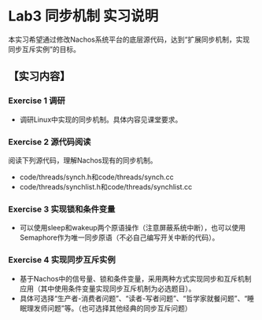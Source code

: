 # Lab3 同步机制 实习说明

本实习希望通过修改Nachos系统平台的底层源代码，达到“扩展同步机制，实现同步互斥实例”的目标。

## 【实习内容】
### Exercise 1  调研
- 调研Linux中实现的同步机制。具体内容见课堂要求。

### Exercise 2  源代码阅读
阅读下列源代码，理解Nachos现有的同步机制。
- code/threads/synch.h和code/threads/synch.cc
- code/threads/synchlist.h和code/threads/synchlist.cc

### Exercise 3  实现锁和条件变量
- 可以使用sleep和wakeup两个原语操作（注意屏蔽系统中断），也可以使用Semaphore作为唯一同步原语（不必自己编写开关中断的代码）。

### Exercise 4  实现同步互斥实例
- 基于Nachos中的信号量、锁和条件变量，采用两种方式实现同步和互斥机制应用（其中使用条件变量实现同步互斥机制为必选题目）。
- 具体可选择“生产者-消费者问题”、“读者-写者问题”、“哲学家就餐问题”、“睡眠理发师问题”等。（也可选择其他经典的同步互斥问题）
